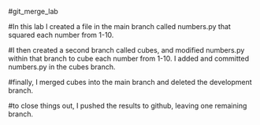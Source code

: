 #git_merge_lab

#In this lab I created a file in the main branch called numbers.py that squared each number from 1-10.

#I then created a second branch called cubes, and modified numbers.py within that branch to cube each number from 1-10. I 
added and committed numbers.py in the cubes branch.

#finally, I merged cubes into the main branch and deleted the development branch.

#to close things out, I pushed the results to github, leaving one remaining branch.
